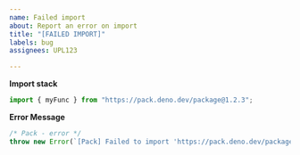 ```yaml
---
name: Failed import
about: Report an error on import
title: "[FAILED IMPORT]"
labels: bug
assignees: UPL123

---
```


**Import stack**
```js
import { myFunc } from "https://pack.deno.dev/package@1.2.3";
```

**Error Message**
```js
/* Pack - error */
throw new Error(`[Pack] Failed to import 'https://pack.deno.dev/package@1.2.3'`);
```
